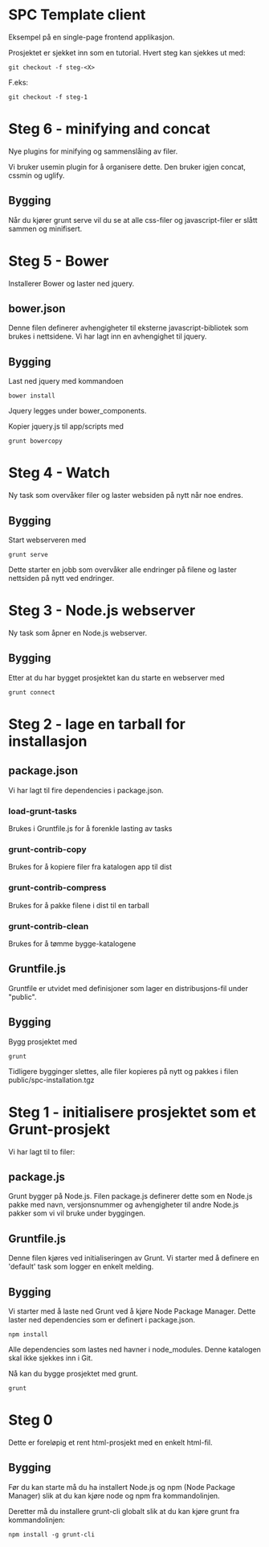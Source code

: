 # SPC Template client

Eksempel på en single-page frontend applikasjon.

Prosjektet er sjekket inn som en tutorial. Hvert steg kan sjekkes ut med:

	git checkout -f steg-<X>

F.eks:

	git checkout -f steg-1

# Steg 6 - minifying and concat

Nye plugins for minifying og sammenslåing av filer.

Vi bruker usemin plugin for å organisere dette. Den bruker igjen concat, cssmin og uglify.

## Bygging
Når du kjører grunt serve vil du se at alle css-filer og javascript-filer er slått sammen og minifisert.


# Steg 5 - Bower

Installerer Bower og laster ned jquery.

## bower.json
Denne filen definerer avhengigheter til eksterne javascript-bibliotek som brukes i nettsidene. Vi har lagt inn en avhengighet til jquery.

## Bygging
Last ned jquery med kommandoen

	bower install

Jquery legges under bower_components.

Kopier jquery.js til app/scripts med

	grunt bowercopy


# Steg 4 - Watch

Ny task som overvåker filer og laster websiden på nytt når noe endres.

## Bygging
Start webserveren med 

	grunt serve

Dette starter en jobb som overvåker alle endringer på filene og laster nettsiden på nytt ved endringer.


# Steg 3 - Node.js webserver

Ny task som åpner en Node.js webserver.

## Bygging
Etter at du har bygget prosjektet kan du starte en webserver med

	grunt connect


# Steg 2 - lage en tarball for installasjon

## package.json
Vi har lagt til fire dependencies i package.json.

### load-grunt-tasks
Brukes i Gruntfile.js for å forenkle lasting av tasks

### grunt-contrib-copy
Brukes for å kopiere filer fra katalogen app til dist

### grunt-contrib-compress
Brukes for å pakke filene i dist til en tarball

### grunt-contrib-clean
Brukes for å tømme bygge-katalogene

## Gruntfile.js
Gruntfile er utvidet med definisjoner som lager en distribusjons-fil under "public".

## Bygging
Bygg prosjektet med

	grunt

Tidligere bygginger slettes, alle filer kopieres på nytt og pakkes i filen public/spc-installation.tgz


# Steg 1 - initialisere prosjektet som et Grunt-prosjekt

Vi har lagt til to filer:

## package.js
Grunt bygger på Node.js. Filen package.js definerer dette som en Node.js pakke med navn, versjonsnummer og avhengigheter til andre Node.js pakker som vi vil bruke under byggingen.

## Gruntfile.js
Denne filen kjøres ved initialiseringen av Grunt. Vi starter med å definere en 'default' task som logger en enkelt melding.

## Bygging
Vi starter med å laste ned Grunt ved å kjøre Node Package Manager. Dette laster ned dependencies som er definert i package.json.

	npm install

Alle dependencies som lastes ned havner i node_modules. Denne katalogen skal ikke sjekkes inn i Git.

Nå kan du bygge prosjektet med grunt. 

	grunt


# Steg 0

Dette er foreløpig et rent html-prosjekt med en enkelt html-fil. 

## Bygging

Før du kan starte må du ha installert Node.js og npm (Node Package Manager) slik at du kan kjøre node og npm fra kommandolinjen.

Deretter må du installere grunt-cli globalt slik at du kan kjøre grunt fra kommandolinjen:

	npm install -g grunt-cli 